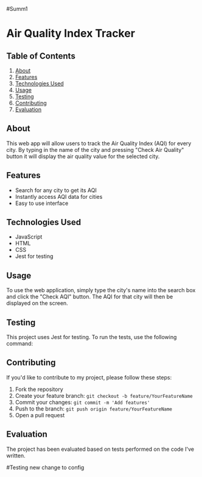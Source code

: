 #Summ1
# Air Quality Index Tracker

## Table of Contents
1. [About](#about)
2. [Features](#features)
3. [Technologies Used](#technologies-used)
5. [Usage](#usage)
6. [Testing](#testing)
7. [Contributing](#contributing)
8. [Evaluation](#evaluation)

<a name="about"></a>
## About
This web app will allow users to track the Air Quality Index (AQI) for every city. By typing in the name of the city and pressing "Check Air Quality" button it will display the air quality value for the selected city. 

<a name="features"></a>
## Features
* Search for any city to get its AQI
* Instantly access AQI data for cities
* Easy to use interface

<a name="technologies-used"></a>
## Technologies Used
* JavaScript
* HTML
* CSS
* Jest for testing

<a name="usage"></a>
## Usage
To use the web application, simply type the city's name into the search box and click the "Check AQI" button. The AQI for that city will then be displayed on the screen.

<a name="testing"></a>
## Testing
This project uses Jest for testing. To run the tests, use the following command:

<a name="contributing"></a>
## Contributing
If you'd like to contribute to my project, please follow these steps:

1. Fork the repository
2. Create your feature branch: `git checkout -b feature/YourFeatureName`
3. Commit your changes: `git commit -m 'Add features'`
4. Push to the branch: `git push origin feature/YourFeatureName`
5. Open a pull request

<a name="evaluation"></a>
## Evaluation
The project has been evaluated based on tests performed on the code I've written. 

#Testing new change to config